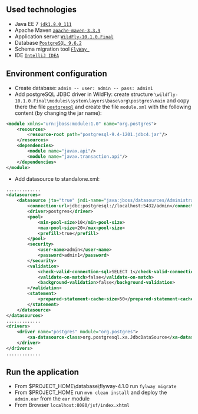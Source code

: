 ## Used technologies ##

- Java EE 7 [``jdk1.8.0_111``](http://www.oracle.com/technetwork/java/javase/downloads/index.html)
- Apache Maven [``apache-maven-3.3.9``](https://maven.apache.org/download.cgi/)
- Application server  [``WildFly-10.1.0.Final``](http://wildfly.org/staging/downloads/)
- Database [``PostgreSQL 9.6.2``](https://www.postgresql.org/)
- Schema migration tool [``FlyWay ``](https://flywaydb.org/)
- IDE [``IntelliJ IDEA``](www.jetbrains.com/)


## Environment configuration ##

- Create database: ``admin -- user: admin -- pass: admin1`` 
- Add postgreSQL JDBC driver in WildFly: create structure ``\wildfly-10.1.0.Final\modules\system\layers\base\org\postgres\main`` and copy there the file [``postgresql``](https://jdbc.postgresql.org/) and create the file ``module.xml`` with the following content (by changing the jar name):

```xml
<module xmlns="urn:jboss:module:1.0" name="org.postgres">
	<resources>
		<resource-root path="postgresql-9.4-1201.jdbc4.jar"/>
    </resources>
    <dependencies>
		<module name="javax.api"/>
		<module name="javax.transaction.api"/>
	</dependencies>
</module>
```

- Add datasource to standalone.xml:

```xml
.............
<datasources>
	<datasource jta="true" jndi-name="java:jboss/datasources/Administration" pool-name="Administration" enabled="true" use-java-context="true">
		<connection-url>jdbc:postgresql://localhost:5432/admin</connection-url>
		<driver>postgres</driver>
		<pool>
			<min-pool-size>10</min-pool-size>
			<max-pool-size>20</max-pool-size>
			<prefill>true</prefill>
		</pool>
		<security>
			<user-name>admin</user-name>
			<password>admin1</password>
		</security>
		<validation>
			<check-valid-connection-sql>SELECT 1</check-valid-connection-sql>
			<validate-on-match>false</validate-on-match>
			<background-validation>false</background-validation>
		</validation>
		<statement>
			<prepared-statement-cache-size>50</prepared-statement-cache-size>
		</statement>
	</datasource>
</datasources>
.............
<drivers>
	<driver name="postgres" module="org.postgres">
		<xa-datasource-class>org.postgresql.xa.JdbcDataSource</xa-datasource-class>
	</driver>
</drivers>
.............
```

## Run the application ##

- From $PROJECT_HOME\database\flyway-4.1.0 run ``fylway migrate``
- From $PROJECT_HOME run ``mvn clean install`` and deploy the ``admin.ear`` from the ``ear`` module
- From Browser ``localhost:8080/jsf/index.xhtml`` 

